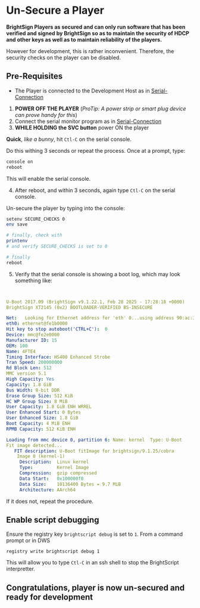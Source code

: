 # Un-Secure a Player

**BrightSign Players as secured and can only run software that has been verified and signed by BrightSign so as to maintain the security of HDCP and other keys as well as to maintain reliability of the players.**

However for development, this is rather inconvenient. Therefore, the security checks on the player can be disabled.

## Pre-Requisites

* The Player is connected to the Development Host as in [Serial-Connection](./Serial-Connection.md)

1. __POWER OFF THE PLAYER__  (_ProTip: A power strip or smart plug device can prove handy for this_)
2. Connect the serial monitor program as in [Serial-Connection](./Serial-Connection.md)
3. **WHILE HOLDING the SVC button** power ON the player

__Quick__, _like a bunny_, hit `Ctl-C` on the serial console.

Do this withing 3 seconds or repeat the process.  Once at a prompt, type:

```sh
console on
reboot
```

This will enable the serial console.

4. After reboot, and within 3 seconds, again type `Ctl-C` on the serial console.

Un-secure the player by typing into the console:

```sh
setenv SECURE_CHECKS 0
env save

# finally, check with 
printenv
# and verify SECURE_CHECKS is set to 0

# finally
reboot
```

5. Verify that the serial console is showing a boot log, which may look something like:

```yaml


U-Boot 2017.09 (BrightSign v9.1.22.1, Feb 28 2025 - 17:28:18 +0000)
BrightSign XT2145 (0x2) BOOTLOADER-VERIFIED BS-INSECURE

Net:   Looking for Ethernet address for 'eth' 0...using address 90:ac:3f:2d:72:0b (BS_ETH0_HWADDR)
eth0: ethernet@fe1b0000
Hit key to stop autoboot('CTRL+C'):  0
Device: mmc@fe2e0000
Manufacturer ID: 15
OEM: 100
Name: 4FTE4
Timing Interface: HS400 Enhanced Strobe
Tran Speed: 200000000
Rd Block Len: 512
MMC version 5.1
High Capacity: Yes
Capacity: 1.8 GiB
Bus Width: 8-bit DDR
Erase Group Size: 512 KiB
HC WP Group Size: 8 MiB
User Capacity: 1.8 GiB ENH WRREL
User Enhanced Start: 0 Bytes
User Enhanced Size: 1.8 GiB
Boot Capacity: 4 MiB ENH
RPMB Capacity: 512 KiB ENH

Loading from mmc device 0, partition 6: Name: kernel  Type: U-Boot
Fit image detected...
   FIT description: U-Boot fitImage for brightsign/9.1.25/cobra
    Image 0 (kernel-1)
     Description:  Linux kernel
     Type:         Kernel Image
     Compression:  gzip compressed
     Data Start:   0x100000f0
     Data Size:    10136400 Bytes = 9.7 MiB
     Architecture: AArch64
```

If it does not, repeat the procedure.

## Enable script debugging

Ensure the registry key `brightscript debug` is set to `1`.  From a command prompt or in DWS

```
registry write brightscript debug 1 
```

This will allow you to type `Ctl-C` in an ssh shell to stop the BrightScript interpretter.

## Congratulations, player is now un-secured and ready for development